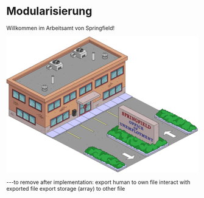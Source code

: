 # Modularisierung

Willkommen im Arbeitsamt von Springfield! 


![img.png](img.png)

---to remove after implementation:
export human to own file
interact with exported file
export storage (array) to other file
